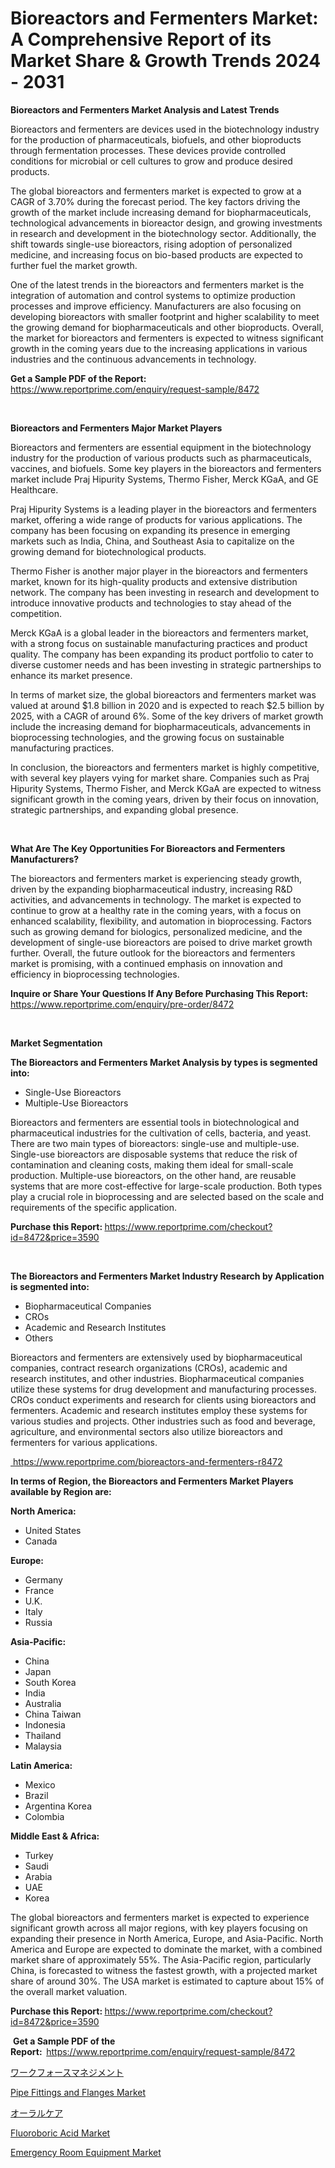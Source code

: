 <p><h1>Bioreactors and Fermenters Market: A Comprehensive Report of its Market Share & Growth Trends 2024 - 2031</h1></p><p><strong>Bioreactors and Fermenters Market Analysis and Latest Trends</strong></p>
<p><p>Bioreactors and fermenters are devices used in the biotechnology industry for the production of pharmaceuticals, biofuels, and other bioproducts through fermentation processes. These devices provide controlled conditions for microbial or cell cultures to grow and produce desired products.</p><p>The global bioreactors and fermenters market is expected to grow at a CAGR of 3.70% during the forecast period. The key factors driving the growth of the market include increasing demand for biopharmaceuticals, technological advancements in bioreactor design, and growing investments in research and development in the biotechnology sector. Additionally, the shift towards single-use bioreactors, rising adoption of personalized medicine, and increasing focus on bio-based products are expected to further fuel the market growth.</p><p>One of the latest trends in the bioreactors and fermenters market is the integration of automation and control systems to optimize production processes and improve efficiency. Manufacturers are also focusing on developing bioreactors with smaller footprint and higher scalability to meet the growing demand for biopharmaceuticals and other bioproducts. Overall, the market for bioreactors and fermenters is expected to witness significant growth in the coming years due to the increasing applications in various industries and the continuous advancements in technology.</p></p>
<p><strong>Get a Sample PDF of the Report:&nbsp;</strong> <a href="https://www.reportprime.com/enquiry/request-sample/8472">https://www.reportprime.com/enquiry/request-sample/8472</a></p>
<p>&nbsp;</p>
<p><strong>Bioreactors and Fermenters Major Market Players</strong></p>
<p><p>Bioreactors and fermenters are essential equipment in the biotechnology industry for the production of various products such as pharmaceuticals, vaccines, and biofuels. Some key players in the bioreactors and fermenters market include Praj Hipurity Systems, Thermo Fisher, Merck KGaA, and GE Healthcare.</p><p>Praj Hipurity Systems is a leading player in the bioreactors and fermenters market, offering a wide range of products for various applications. The company has been focusing on expanding its presence in emerging markets such as India, China, and Southeast Asia to capitalize on the growing demand for biotechnological products.</p><p>Thermo Fisher is another major player in the bioreactors and fermenters market, known for its high-quality products and extensive distribution network. The company has been investing in research and development to introduce innovative products and technologies to stay ahead of the competition.</p><p>Merck KGaA is a global leader in the bioreactors and fermenters market, with a strong focus on sustainable manufacturing practices and product quality. The company has been expanding its product portfolio to cater to diverse customer needs and has been investing in strategic partnerships to enhance its market presence.</p><p>In terms of market size, the global bioreactors and fermenters market was valued at around $1.8 billion in 2020 and is expected to reach $2.5 billion by 2025, with a CAGR of around 6%. Some of the key drivers of market growth include the increasing demand for biopharmaceuticals, advancements in bioprocessing technologies, and the growing focus on sustainable manufacturing practices.</p><p>In conclusion, the bioreactors and fermenters market is highly competitive, with several key players vying for market share. Companies such as Praj Hipurity Systems, Thermo Fisher, and Merck KGaA are expected to witness significant growth in the coming years, driven by their focus on innovation, strategic partnerships, and expanding global presence.</p></p>
<p>&nbsp;</p>
<p><strong>What Are The Key Opportunities For Bioreactors and Fermenters Manufacturers?</strong></p>
<p><p>The bioreactors and fermenters market is experiencing steady growth, driven by the expanding biopharmaceutical industry, increasing R&D activities, and advancements in technology. The market is expected to continue to grow at a healthy rate in the coming years, with a focus on enhanced scalability, flexibility, and automation in bioprocessing. Factors such as growing demand for biologics, personalized medicine, and the development of single-use bioreactors are poised to drive market growth further. Overall, the future outlook for the bioreactors and fermenters market is promising, with a continued emphasis on innovation and efficiency in bioprocessing technologies.</p></p>
<p><strong>Inquire or Share Your Questions If Any Before Purchasing This Report:</strong> <a href="https://www.reportprime.com/enquiry/pre-order/8472">https://www.reportprime.com/enquiry/pre-order/8472</a></p>
<p>&nbsp;</p>
<p><strong>Market Segmentation</strong></p>
<p><strong>The Bioreactors and Fermenters Market Analysis by types is segmented into:</strong></p>
<p><ul><li>Single-Use Bioreactors</li><li>Multiple-Use Bioreactors</li></ul></p>
<p><p>Bioreactors and fermenters are essential tools in biotechnological and pharmaceutical industries for the cultivation of cells, bacteria, and yeast. There are two main types of bioreactors: single-use and multiple-use. Single-use bioreactors are disposable systems that reduce the risk of contamination and cleaning costs, making them ideal for small-scale production. Multiple-use bioreactors, on the other hand, are reusable systems that are more cost-effective for large-scale production. Both types play a crucial role in bioprocessing and are selected based on the scale and requirements of the specific application.</p></p>
<p><strong>Purchase this Report:&nbsp;</strong><a href="https://www.reportprime.com/checkout?id=8472&price=3590">https://www.reportprime.com/checkout?id=8472&price=3590</a></p>
<p>&nbsp;</p>
<p><strong>The Bioreactors and Fermenters Market Industry Research by Application is segmented into:</strong></p>
<p><ul><li>Biopharmaceutical Companies</li><li>CROs</li><li>Academic and Research Institutes</li><li>Others</li></ul></p>
<p><p>Bioreactors and fermenters are extensively used by biopharmaceutical companies, contract research organizations (CROs), academic and research institutes, and other industries. Biopharmaceutical companies utilize these systems for drug development and manufacturing processes. CROs conduct experiments and research for clients using bioreactors and fermenters. Academic and research institutes employ these systems for various studies and projects. Other industries such as food and beverage, agriculture, and environmental sectors also utilize bioreactors and fermenters for various applications.</p></p>
<p><a href="https://www.reportprime.com/bioreactors-and-fermenters-r8472">&nbsp;https://www.reportprime.com/bioreactors-and-fermenters-r8472</a></p>
<p><strong>In terms of Region, the Bioreactors and Fermenters Market Players available by Region are:</strong></p>
<p>
    <p> <strong> North America: </strong>
        <ul>
            <li>United States</li>
            <li>Canada</li>
        </ul>
        </p> 
    <p> <strong> Europe: </strong>
        <ul>
            <li>Germany</li>
            <li>France</li>
            <li>U.K.</li>
            <li>Italy</li>
            <li>Russia</li>
        </ul>
        </p> 
    <p> <strong> Asia-Pacific: </strong>
        <ul>
            <li>China</li>
            <li>Japan</li>
            <li>South Korea</li>
            <li>India</li>
            <li>Australia</li>
            <li>China Taiwan</li>
            <li>Indonesia</li>
            <li>Thailand</li>
            <li>Malaysia</li>
        </ul>
        </p> 
    <p> <strong> Latin America: </strong>
        <ul>
            <li>Mexico</li>
            <li>Brazil</li>
            <li>Argentina Korea</li>
            <li>Colombia</li>
        </ul>
        </p> 
    <p> <strong> Middle East & Africa: </strong>
        <ul>
            <li>Turkey</li>
            <li>Saudi</li>
            <li>Arabia</li>
            <li>UAE</li>
            <li>Korea</li>
        </ul>
    </p>
    </p>
<p><p>The global bioreactors and fermenters market is expected to experience significant growth across all major regions, with key players focusing on expanding their presence in North America, Europe, and Asia-Pacific. North America and Europe are expected to dominate the market, with a combined market share of approximately 55%. The Asia-Pacific region, particularly China, is forecasted to witness the fastest growth, with a projected market share of around 30%. The USA market is estimated to capture about 15% of the overall market valuation.</p></p>
<p><strong>Purchase this Report: </strong><a href="https://www.reportprime.com/checkout?id=8472&price=3590">https://www.reportprime.com/checkout?id=8472&price=3590</a></p>
<p>&nbsp;<strong>Get a Sample PDF of the Report:&nbsp;&nbsp;</strong><a href="https://www.reportprime.com/enquiry/request-sample/8472">https://www.reportprime.com/enquiry/request-sample/8472</a></p>
<p><strong></strong></p>
<p><p><a href="https://github.com/avwofrml53535/Market-Research-Report-List-1/blob/main/267475735076.md">ワークフォースマネジメント</a></p><p><a href="https://www.linkedin.com/pulse/pipe-fittings-flanges-market-goal-estimating-size-future-25gpe?trackingId=N7Ww6jEkLTwI43Kqz77MbQ%3D%3D">Pipe Fittings and Flanges Market</a></p><p><a href="https://github.com/vtbvgl20191192/Market-Research-Report-List-1/blob/main/292076535078.md">オーラルケア</a></p><p><a href="https://www.linkedin.com/pulse/fluoroboric-acid-market-goal-estimating-size-future-growth-en4me?trackingId=7oQNqne0NdwZP3GKzuUFFQ%3D%3D">Fluoroboric Acid Market</a></p><p><a href="https://github.com/mbisetmhermsr/Market-Research-Report-List-2/blob/main/emergency-room-equipment-market.md">Emergency Room Equipment Market</a></p></p>